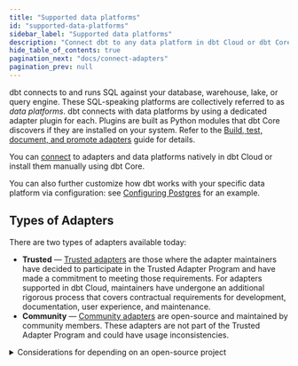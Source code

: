 ```yaml
---
title: "Supported data platforms"
id: "supported-data-platforms"
sidebar_label: "Supported data platforms"
description: "Connect dbt to any data platform in dbt Cloud or dbt Core, using a dedicated adapter plugin"
hide_table_of_contents: true
pagination_next: "docs/connect-adapters"
pagination_prev: null
---
```


dbt connects to and runs SQL against your database, warehouse, lake, or query engine. These SQL-speaking platforms are collectively referred to as _data platforms_. dbt connects with data platforms by using a dedicated adapter plugin for each. Plugins are built as Python modules that dbt Core discovers if they are installed on your system. Refer to the [Build, test, document, and promote adapters](/guides/adapter-creation) guide for details.

You can [connect](/docs/connect-adapters) to adapters and data platforms natively in dbt Cloud or install them manually using dbt Core.

You can also further customize how dbt works with your specific data platform via configuration: see [Configuring Postgres](/reference/resource-configs/postgres-configs) for an example.

## Types of Adapters

There are two types of adapters available today:

- **Trusted** &mdash; [Trusted adapters](trusted-adapters) are those where the adapter maintainers have decided to participate in the Trusted Adapter Program and have made a commitment to meeting those requirements. For adapters supported in dbt Cloud, maintainers have undergone an additional rigorous process that covers contractual requirements for development, documentation, user experience, and maintenance.
- **Community** &mdash; [Community adapters](community-adapters) are open-source and maintained by community members. These adapters are not part of the Trusted Adapter Program and could have usage inconsistencies.

<details>
  <summary>Considerations for depending on an open-source project</summary>

  1. Does it work?
  2. Does anyone "own" the code, or is anyone liable for ensuring it works?
  3. Do bugs get fixed quickly?
  4. Does it stay up-to-date with new dbt Core features?
  5. Is the usage substantial enough to self-sustain?
  6. Do other known projects depend on this library?

</details>
